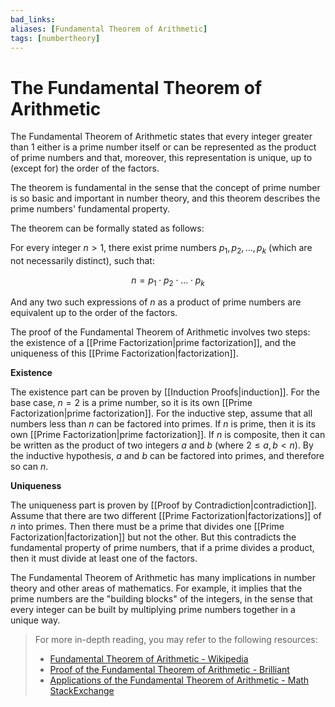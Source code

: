 ```yaml
---
bad_links: 
aliases: [Fundamental Theorem of Arithmetic]
tags: [numbertheory]
---
```

# The Fundamental Theorem of Arithmetic

The Fundamental Theorem of Arithmetic states that every integer greater than 1 either is a prime number itself or can be represented as the product of prime numbers and that, moreover, this representation is unique, up to (except for) the order of the factors. 

The theorem is fundamental in the sense that the concept of prime number is so basic and important in number theory, and this theorem describes the prime numbers' fundamental property.

The theorem can be formally stated as follows:

For every integer $n > 1$, there exist prime numbers $p_1, p_2, …, p_k$ (which are not necessarily distinct), such that:

$$
n = p_1 \cdot p_2 \cdot ... \cdot p_k
$$

And any two such expressions of $n$ as a product of prime numbers are equivalent up to the order of the factors.

The proof of the Fundamental Theorem of Arithmetic involves two steps: the existence of a [[Prime Factorization|prime factorization]], and the uniqueness of this [[Prime Factorization|factorization]].

**Existence**

The existence part can be proven by [[Induction Proofs|induction]]. For the base case, $n=2$ is a prime number, so it is its own [[Prime Factorization|prime factorization]]. For the inductive step, assume that all numbers less than $n$ can be factored into primes. If $n$ is prime, then it is its own [[Prime Factorization|prime factorization]]. If $n$ is composite, then it can be written as the product of two integers $a$ and $b$ (where $2 \leq a, b < n$). By the inductive hypothesis, $a$ and $b$ can be factored into primes, and therefore so can $n$.

**Uniqueness**

The uniqueness part is proven by [[Proof by Contradiction|contradiction]]. Assume that there are two different [[Prime Factorization|factorizations]] of $n$ into primes. Then there must be a prime that divides one [[Prime Factorization|factorization]] but not the other. But this contradicts the fundamental property of prime numbers, that if a prime divides a product, then it must divide at least one of the factors.

The Fundamental Theorem of Arithmetic has many implications in number theory and other areas of mathematics. For example, it implies that the prime numbers are the "building blocks" of the integers, in the sense that every integer can be built by multiplying prime numbers together in a unique way.

> For more in-depth reading, you may refer to the following resources:
> - [Fundamental Theorem of Arithmetic - Wikipedia](https://www.google.com/search?q=Fundamental+Theorem+of+Arithmetic+site:wikipedia.org)
> - [Proof of the Fundamental Theorem of Arithmetic - Brilliant](https://www.google.com/search?q=Proof+of+the+Fundamental+Theorem+of+Arithmetic+site:brilliant.org)
> - [Applications of the Fundamental Theorem of Arithmetic - Math StackExchange](https://www.google.com/search?q=Applications+of+the+Fundamental+Theorem+of+Arithmetic+site:math.stackexchange.com)